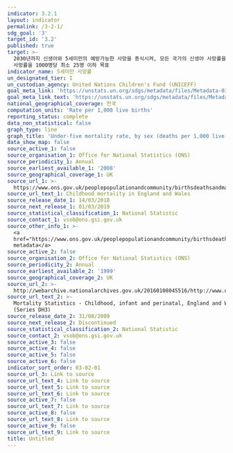 ```yaml
---
indicator: 3.2.1
layout: indicator
permalink: /3-2-1/
sdg_goal: '3'
target_id: '3.2'
published: true
target: >-
  2030년까지 신생아와 5세미만의 예방가능한 사망을 종식시켜, 모든 국가의 신생아 사망률을 1000명당 최소 12명 이하, 5세 미만
  사망률을 1000명당 최소 25명 이하 목표  
indicator_name: 5세미만 사망률
un_designated_tier: I
un_custodian_agency: United Nations Children's Fund (UNICEFF)
goal_meta_link: 'https://unstats.un.org/sdgs/metadata/files/Metadata-03-02-01.pdf'
goal_meta_link_text: 'https://unstats.un.org/sdgs/metadata/files/Metadata-03-02-01.pdf'
national_geographical_coverage: 전국
computation_units: 'Rate per 1,000 live births'
reporting_status: complete
data_non_statistical: false
graph_type: line
graph_title: 'Under-five mortality rate, by sex (deaths per 1,000 live births)'
data_show_map: false
source_active_1: false
source_organisation_1: Office for National Statistics (ONS)
source_periodicity_1: Annual
source_earliest_available_1: '2008'
source_geographical_coverage_1: UK
source_url_1: >-
  https://www.ons.gov.uk/peoplepopulationandcommunity/birthsdeathsandmarriages/deaths/datasets/childmortalitystatisticschildhoodinfantandperinatalchildhoodinfantandperinatalmortalityinenglandandwales
source_url_text_1: Childhood mortality in England and Wales
source_release_date_1: 14/03/2018
source_next_release_1: 01/03/2019
source_statistical_classification_1: National Statistic
source_contact_1: vsob@ons.gsi.gov.uk
source_other_info_1: >-
  <a
  href="https://www.ons.gov.uk/peoplepopulationandcommunity/birthsdeathsandmarriages/deaths/qmis/childmortalitystatisticsqmi">Source
  metadata</a>
source_active_2: false
source_organisation_2: Office for National Statistics (ONS)
source_periodicity_2: Annual
source_earliest_available_2: '1999'
source_geographical_coverage_2: UK
source_url_2: >-
  http://webarchive.nationalarchives.gov.uk/20160108045516/http://www.ons.gov.uk/ons/rel/vsob1/mortality-statistics--childhood--infant-and-perinatal--england-and-wales--series-dh3-/index.html
source_url_text_2: >-
  Mortality Statistics - Childhood, infant and perinatal, England and Wales
  (Series DH3)
source_release_date_2: 31/08/2009
source_next_release_2: Discontinued
source_statistical_classification_2: National Statistic
source_contact_2: vsob@ons.gsi.gov.uk
source_active_3: false
source_active_4: false
source_active_5: false
source_active_6: false
indicator_sort_order: 03-02-01
source_url_3: Link to source
source_url_text_4: Link to source
source_url_text_5: Link to source
source_url_text_6: Link to source
source_active_7: false
source_url_text_7: Link to source
source_active_8: false
source_url_text_8: Link to source
source_active_9: false
source_url_text_9: Link to source
title: Untitled
---
```

